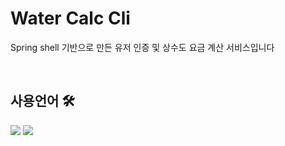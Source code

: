 # Water Calc Cli
Spring shell 기반으로 만든 유저 인증 및 상수도 요금 계산 서비스입니다

<br/>

## 사용언어 🛠
<img src="https://img.shields.io/badge/java-007396?style=flat-square&logo=OpenJDK&logoColor=white"> <img src="https://img.shields.io/badge/SpringBoot-6DB33F?style=flat-square&logo=SpringBoot&logoColor=white"/></a>
